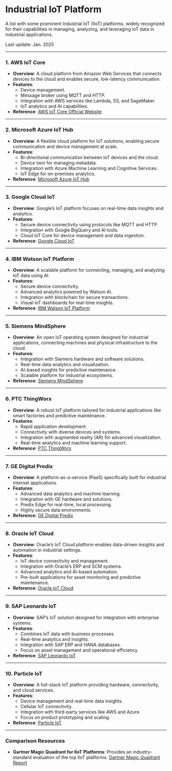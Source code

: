 # Industrial IoT Platform

A list with some prominent Industrial IoT (IIoT) platforms, widely recognized for their capabilities in managing, analyzing, and leveraging IoT data in industrial applications.

Last update: Jan. 2025

---

### **1. AWS IoT Core**
- **Overview**: A cloud platform from Amazon Web Services that connects devices to the cloud and enables secure, low-latency communication.
- **Features**:
  - Device management.
  - Message broker using MQTT and HTTP.
  - Integration with AWS services like Lambda, S3, and SageMaker.
  - IoT analytics and AI capabilities.
- **Reference**: [AWS IoT Core Official Website](https://aws.amazon.com/iot-core/)

---

### **2. Microsoft Azure IoT Hub**
- **Overview**: A flexible cloud platform for IoT solutions, enabling secure communication and device management at scale.
- **Features**:
  - Bi-directional communication between IoT devices and the cloud.
  - Device twin for managing metadata.
  - Integration with Azure Machine Learning and Cognitive Services.
  - IoT Edge for on-premises analytics.
- **Reference**: [Microsoft Azure IoT Hub](https://azure.microsoft.com/en-us/products/iot-hub/)

---

### **3. Google Cloud IoT**
- **Overview**: Google’s IoT platform focuses on real-time data insights and analytics.
- **Features**:
  - Secure device connectivity using protocols like MQTT and HTTP.
  - Integration with Google BigQuery and AI tools.
  - Cloud IoT Core for device management and data ingestion.
- **Reference**: [Google Cloud IoT](https://cloud.google.com/solutions/iot)

---

### **4. IBM Watson IoT Platform**
- **Overview**: A scalable platform for connecting, managing, and analyzing IoT data using AI.
- **Features**:
  - Secure device connectivity.
  - Advanced analytics powered by Watson AI.
  - Integration with blockchain for secure transactions.
  - Visual IoT dashboards for real-time insights.
- **Reference**: [IBM Watson IoT Platform](https://www.ibm.com/internet-of-things)

---

### **5. Siemens MindSphere**
- **Overview**: An open IoT operating system designed for industrial applications, connecting machines and physical infrastructure to the cloud.
- **Features**:
  - Integration with Siemens hardware and software solutions.
  - Real-time data analytics and visualization.
  - AI-based insights for predictive maintenance.
  - Scalable platform for industrial ecosystems.
- **Reference**: [Siemens MindSphere](https://siemens.mindsphere.io/)

---

### **6. PTC ThingWorx**
- **Overview**: A robust IoT platform tailored for industrial applications like smart factories and predictive maintenance.
- **Features**:
  - Rapid application development.
  - Connectivity with diverse devices and systems.
  - Integration with augmented reality (AR) for advanced visualization.
  - Real-time analytics and machine learning support.
- **Reference**: [PTC ThingWorx](https://www.ptc.com/en/products/thingworx)

---

### **7. GE Digital Predix**
- **Overview**: A platform-as-a-service (PaaS) specifically built for industrial internet applications.
- **Features**:
  - Advanced data analytics and machine learning.
  - Integration with GE hardware and solutions.
  - Predix Edge for real-time, local processing.
  - Highly secure data environments.
- **Reference**: [GE Digital Predix](https://www.ge.com/digital/iiot-platform)

---

### **8. Oracle IoT Cloud**
- **Overview**: Oracle’s IoT Cloud platform enables data-driven insights and automation in industrial settings.
- **Features**:
  - IoT device connectivity and management.
  - Integration with Oracle’s ERP and SCM systems.
  - Advanced analytics and AI-based automation.
  - Pre-built applications for asset monitoring and predictive maintenance.
- **Reference**: [Oracle IoT Cloud](https://www.oracle.com/internet-of-things/)

---

### **9. SAP Leonardo IoT**
- **Overview**: SAP’s IoT solution designed for integration with enterprise systems.
- **Features**:
  - Combines IoT data with business processes.
  - Real-time analytics and insights.
  - Integration with SAP ERP and HANA databases.
  - Focus on asset management and operational efficiency.
- **Reference**: [SAP Leonardo IoT](https://www.sap.com/products/iot.html)

---

### **10. Particle IoT**
- **Overview**: A full-stack IoT platform providing hardware, connectivity, and cloud services.
- **Features**:
  - Device management and real-time data insights.
  - Cellular IoT connectivity.
  - Integration with third-party services like AWS and Azure.
  - Focus on product prototyping and scaling.
- **Reference**: [Particle IoT](https://www.particle.io/)

---

### **Comparison Resources**
- **Gartner Magic Quadrant for IIoT Platforms**: Provides an industry-standard evaluation of the top IIoT platforms.
  [Gartner Magic Quadrant Report](https://www.gartner.com/en/research)
